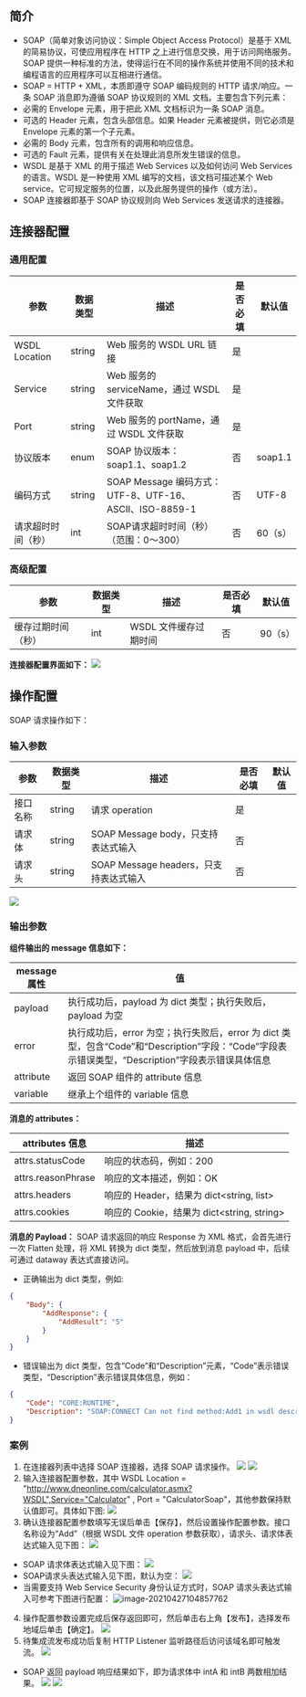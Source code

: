 
## 简介
- SOAP（简单对象访问协议：Simple Object Access Protocol）是基于 XML 的简易协议，可使应用程序在 HTTP 之上进行信息交换，用于访问网络服务。SOAP 提供一种标准的方法，使得运行在不同的操作系统并使用不同的技术和编程语言的应用程序可以互相进行通信。
- SOAP = HTTP + XML，本质即遵守 SOAP 编码规则的 HTTP 请求/响应。一条 SOAP 消息即为遵循 SOAP 协议规则的 XML 文档。主要包含下列元素：
 - 必需的 Envelope 元素，用于把此 XML 文档标识为一条 SOAP 消息。
 - 可选的 Header 元素，包含头部信息。如果 Header 元素被提供，则它必须是 Envelope 元素的第一个子元素。
 - 必需的 Body 元素，包含所有的调用和响应信息。
 - 可选的 Fault 元素，提供有关在处理此消息所发生错误的信息。
- WSDL 是基于 XML 的用于描述 Web Services 以及如何访问 Web Services 的语言。WSDL 是一种使用 XML 编写的文档，该文档可描述某个 Web service。它可规定服务的位置，以及此服务提供的操作（或方法）。
- SOAP 连接器即基于 SOAP 协议规则向 Web Services 发送请求的连接器。

## 连接器配置

### 通用配置

| 参数             | 数据类型 | 描述                                                   | 是否必填 | 默认值  |
| ---------------- | -------- | ------------------------------------------------------ | -------- | ------- |
| WSDL Location    | string   | Web 服务的 WSDL URL 链接                                  | 是       |         |
| Service          | string   | Web 服务的 serviceName，通过 WSDL 文件获取                 | 是       |         |
| Port             | string   | Web 服务的 portName，通过 WSDL 文件获取                    | 是       |         |
| 协议版本         | enum     | SOAP 协议版本：soap1.1、soap1.2                         | 否       | soap1.1 |
| 编码方式         | string   | SOAP Message 编码方式：UTF-8、UTF-16、ASCII、ISO-8859-1 | 否       | UTF-8   |
| 请求超时时间（秒） | int      | SOAP请求超时时间（秒）（范围：0～300）                   | 否       | 60（s） |

### 高级配置

| 参数             | 数据类型 | 描述                 | 是否必填 | 默认值 |
| ---------------- | -------- | -------------------- | -------- | ------ |
| 缓存过期时间（秒） | int      | WSDL 文件缓存过期时间 | 否       | 90（s） |

**连接器配置界面如下：**
![](https://main.qcloudimg.com/raw/7c573ff3fd039b831b414ae49f9f2ce0/SOAP1.png)

## 操作配置

SOAP 请求操作如下：

### 输入参数

| 参数     | 数据类型 | 描述                                   | 是否必填 | 默认值 |
| -------- | -------- | -------------------------------------- | -------- | ------ |
| 接口名称 | string   | 请求 operation                          | 是       |        |
| 请求体   | string   | SOAP Message body，只支持表达式输入    | 否       |        |
| 请求头   | string   | SOAP Message headers，只支持表达式输入 | 否       |        |

![](https://main.qcloudimg.com/raw/7d10dde7ea7087737a3c2ee9b1481e1a/SOAP2.png)

### 输出参数

**组件输出的 message 信息如下：**

| message 属性 | 值                                                           |
| ----------- | ------------------------------------------------------------ |
| payload     | 执行成功后，payload 为 dict 类型；执行失败后，payload 为空       |
| error       | 执行成功后，error 为空；执行失败后，error 为 dict 类型，包含“Code”和“Description”字段：“Code”字段表示错误类型，“Description”字段表示错误具体信息 |
| attribute   | 返回 SOAP 组件的 attribute 信息                                  |
| variable    | 继承上个组件的 variable 信息                                   |


**消息的 attributes：**


| attributes 信息 | 描述 |
|---------|---------|
| attrs.statusCode | 响应的状态码，例如：200 |
|attrs.reasonPhrase | 响应的文本描述，例如：OK |
| attrs.headers  | 响应的 Header，结果为 dict<string, list<string>> |
| attrs.cookies | 响应的 Cookie，结果为 dict<string, string> |

**消息的 Payload：**
SOAP 请求返回的响应 Response 为 XML 格式，会首先进行一次 Flatten 处理，将 XML 转换为 dict 类型，然后放到消息 payload 中，后续可通过 dataway 表达式直接访问。
- 正确输出为 dict 类型，例如:
```json
{
    "Body": {
        "AddResponse": {
            "AddResult": "5"
        }
    }
}
```
- 错误输出为 dict 类型，包含“Code”和“Description”元素，“Code”表示错误类型，“Description”表示错误具体信息，例如：
```json
{
    "Code": "CORE:RUNTIME",
    "Description": "SOAP:CONNECT Can not find method:Add1 in wsdl description"
}
```

### 案例
1. 在连接器列表中选择 SOAP 连接器，选择 SOAP 请求操作。
![](https://main.qcloudimg.com/raw/5d658fc3501df8b8048accddf9071a92/SOAP3.png)
![](https://main.qcloudimg.com/raw/4be3cab5e90c0f36636735cd7a8b692b/SOAP4.png)
2. 输入连接器配置参数，其中 WSDL Location = "http://www.dneonline.com/calculator.asmx?WSDL",Service="Calculator" , Port = "CalculatorSoap"，其他参数保持默认值即可。具体如下图:
![](https://main.qcloudimg.com/raw/435e4a5787019e6f946d5c826d806923/SOAP5.png)
3. 确认连接器配置参数填写无误后单击【保存】，然后设置操作配置参数。接口名称设为“Add”（根据 WSDL 文件 operation 参数获取），请求头、请求体表达式输入见下图：
![](https://main.qcloudimg.com/raw/8d95e7105fba0ebfc0d6b732cf4e9002/SOAP6.png)
 - SOAP 请求体表达式输入见下图：
![](https://main.qcloudimg.com/raw/841db66a32142b9c4059217b9f36d08c/SOAP7.png)
 - SOAP请求头表达式输入见下图，默认为空：
![](https://main.qcloudimg.com/raw/82bc59eb4bd57bb098ef6365a3088144/SOAP8.png)
 - 当需要支持 Web Service Security 身份认证方式时，SOAP 请求头表达式输入可参考下图进行配置：
![image-20210427104857762](https://main.qcloudimg.com/raw/d6c6fe05f5c7dd923580baf890969692/SOAP13.png)
4. 操作配置参数设置完成后保存返回即可，然后单击右上角【发布】，选择发布地域后单击【确定】。
![](https://main.qcloudimg.com/raw/22062f5b31ed3baa0b70a8515302a4fd/SOAP9.png)
5. 待集成流发布成功后复制 HTTP Listener 监听路径后访问该域名即可触发流。
![](https://main.qcloudimg.com/raw/b1e1ce9b5048be5b6335130264a2728f/SOAP10.png)
 - SOAP 返回 payload 响应结果如下，即为请求体中 intA 和 intB 两数相加结果。
![](https://main.qcloudimg.com/raw/f59c7ac4562782a74813a56e11c1d10d/SOAP11.png)
![](https://main.qcloudimg.com/raw/761eaa64aa2a7c9baebbcb6b0103c7ae/SOAP12.png)
